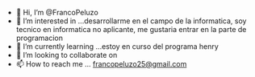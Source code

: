 - 👋 Hi, I’m @FrancoPeluzo
- 👀 I’m interested in ...desarrollarme en el campo de la informatica, soy tecnico en informatica no aplicante, me gustaria entrar en  la parte de programacion
- 🌱 I’m currently learning ...estoy en curso del programa henry
- 💞️ I’m looking to collaborate on  
- 📫 How to reach me ...    francopeluzo25@gmail.com

<!---
FrancoPeluzo/FrancoPeluzo is a ✨ special ✨ repository because its `README.md` (this file) appears on your GitHub profile.
You can click the Preview link to take a look at your changes.
--->
